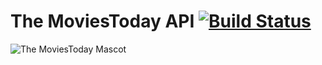# The MoviesToday API [![Build Status](https://travis-ci.org/moviestoday/api.svg?branch=master)](https://travis-ci.org/moviestoday/api)
![The MoviesToday Mascot](https://pbs.twimg.com/profile_images/646216480099450880/yh_XEfc3.png)
